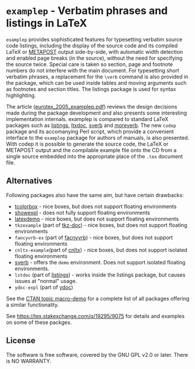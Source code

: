 # `examplep` - Verbatim phrases and listings in LaTeX

`examplep` provides
sophisticated features for typesetting verbatim source code listings,
including the display of the source code and its compiled LaTeX or [METAPOST](https://www.ctan.org/pkg/metapost)
output side-by-side, with automatic width detection and enabled page breaks
(in the source), without the need for specifying the source twice. Special
care is taken so section, page and footnote numbers do not interfere with the
main document. For typesetting short verbatim phrases, a replacement for the
`\verb` command is also provided in the package, which can be used inside
tables and moving arguments such as footnotes and section titles. The
listings package is used for syntax highlighting.

The article ([eurotex_2005_examplep.pdf](eurotex_2005_examplep.pdf)) reviews the design decisions made
during the package development and also presents some interesting
implementation internals. examplep is compared to standard LaTeX packages
such as [listings](https://www.ctan.org/pkg/listings), [ltxdoc](https://www.ctan.org/pkg/ltxdoc), [sverb](https://www.ctan.org/pkg/sverb) and [moreverb](https://www.ctan.org/pkg/moreverb). The new `codep` package and its
accomanying Perl script, which provide a convenient interface to the `examplep`
package for authors of manuals, is also presented. With codep it is possible
to generate the source code, the LaTeX or METAPOST output and the compilable
example file onto the CD from a single source embedded into the appropriate
place of the `.tex` document file.

## Alternatives

Following packages also have the same aim, but have certain drawbacks:

* [tcolorbox](https://www.ctan.org/pkg/tcolorbox) - nice boxes, but does not support floating environments
* [showexpl](https://ctan.org/pkg/showexpl) - does not fully support floating environments
* [latexdemo](https://ctan.org/pkg/latexdemo) - nice boxes, but does not support floating environments
* `tkzexample` (part of [tkz-doc](https://ctan.org/pkg/tkz-doc)) - nice boxes, but does not support floating environments
* `fancyvrb-ex` (part of [facnyvrb](https://ctan.org/pkg/fancyvrb)) - nice boxes, but does not support floating environments
* `cnltx-example`(part of [cnltx](https://www.ctan.org/pkg/cnltx)) - nice boxes, but does not support isolated floating environments
* [sverb](https://www.ctan.org/pkg/sverb) - offers the `demo` environment. Does not support isolated floating environments.
* `lstdoc` (part of [listings](https://www.ctan.org/pkg/listings)) - works inside the listings package, but causes issues at "normal" usage.
* `ydoc-expl` (part of [ydoc](https://www.ctan.org/pkg/ydoc))

See the [CTAN topic macro-demo](https://ctan.org/topic/macro-demo) for a complete list of all packages offering a similar functionality.

See <https://tex.stakexchange.com/q/19295/9075> for details and examples on some of these packges.

## License

The software is free software, covered by the GNU GPL v2.0 or later.
There is NO WARRANTY.
